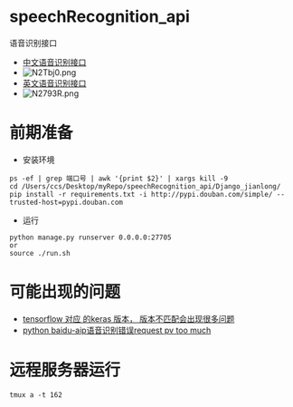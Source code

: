 # speechRecognition_api
语音识别接口

+ [中文语音识别接口](https://ai.urundata.com.cn:38001/api/speech_recognition/zhRecognition/)
+ ![N2Tbj0.png](https://s1.ax1x.com/2020/06/28/N2Tbj0.png)
+ [英文语音识别接口](https://ai.urundata.com.cn:38001/api/speech_recognition/enRecognition/)
+ ![N2793R.png](https://s1.ax1x.com/2020/06/28/N2793R.png)

# 前期准备

+ 安装环境
``` 
ps -ef | grep 端口号 | awk '{print $2}' | xargs kill -9
cd /Users/ccs/Desktop/myRepo/speechRecognition_api/Django_jianlong/
pip install -r requirements.txt -i http://pypi.douban.com/simple/ --trusted-host=pypi.douban.com

``` 
+ 运行
```
python manage.py runserver 0.0.0.0:27705 
or 
source ./run.sh
```

# 可能出现的问题
+ [tensorflow 对应 的keras 版本， 版本不匹配会出现很多问题](https://blog.csdn.net/yeyang911/article/details/84968473)
+ [python baidu-aip语音识别错误request pv too much](https://blog.csdn.net/w5688414/article/details/106398264/)

# 远程服务器运行
```
tmux a -t 162
```